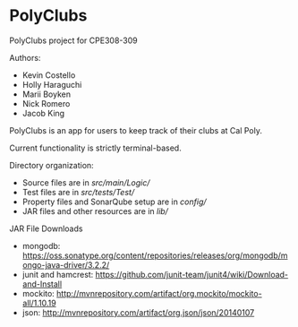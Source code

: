 # PolyClubs
PolyClubs project for CPE308-309


Authors:
   - Kevin Costello
   - Holly Haraguchi
   - Marii Boyken
   - Nick Romero
   - Jacob King

PolyClubs is an app for users to keep track of their clubs at Cal Poly.

Current functionality is strictly terminal-based.

Directory organization:

- Source files are in *src/main/Logic/* 
- Test files are in *src/tests/Test/*
- Property files and SonarQube setup are in *config/*
- JAR files and other resources are in *lib/*


JAR File Downloads
- mongodb: https://oss.sonatype.org/content/repositories/releases/org/mongodb/mongo-java-driver/3.2.2/
- junit and hamcrest: https://github.com/junit-team/junit4/wiki/Download-and-Install
- mockito: http://mvnrepository.com/artifact/org.mockito/mockito-all/1.10.19
- json: http://mvnrepository.com/artifact/org.json/json/20140107
